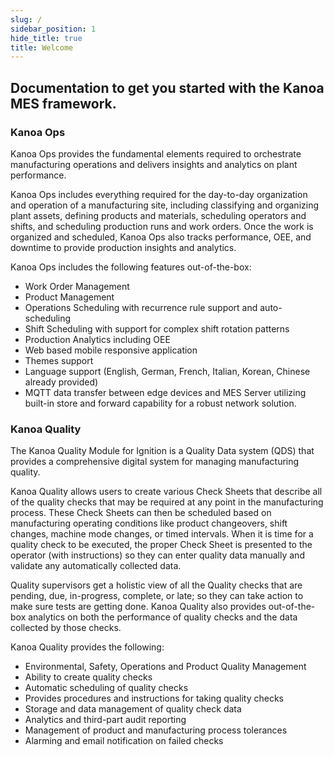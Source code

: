 ```yaml
---
slug: /
sidebar_position: 1
hide_title: true
title: Welcome
---
```

## Documentation to get you started with the Kanoa MES framework.

### Kanoa Ops 
Kanoa Ops provides the fundamental elements required to orchestrate manufacturing operations and delivers insights and analytics on plant performance.

Kanoa Ops includes everything required for the day-to-day organization and operation of a manufacturing site, including classifying and organizing plant assets, defining products and materials, scheduling operators and shifts, and scheduling production runs and work orders. Once the work is organized and scheduled, Kanoa Ops also tracks performance, OEE, and downtime to provide production insights and analytics.

Kanoa Ops includes the following features out-of-the-box:  
* Work Order Management 
* Product Management 
* Operations Scheduling with recurrence rule support and auto-scheduling 
* Shift Scheduling with support for complex shift rotation patterns 
* Production Analytics including OEE 
* Web based mobile responsive application 
* Themes support 
* Language support (English, German, French, Italian, Korean, Chinese already provided)
* MQTT data transfer between edge devices and MES Server utilizing built-in store and forward capability for a robust network solution.

### Kanoa Quality
The Kanoa Quality Module for Ignition is a Quality Data system (QDS) that provides a comprehensive digital system for managing manufacturing quality.

Kanoa Quality allows users to create various Check Sheets that describe all of the quality checks that may be required at any point in the manufacturing process. These Check Sheets can then be scheduled based on manufacturing operating conditions like product changeovers, shift changes, machine mode changes, or timed intervals. When it is time for a quality check to be executed, the proper Check Sheet is presented to the operator (with instructions) so they can enter quality data manually and validate any automatically collected data.

Quality supervisors get a holistic view of all the Quality checks that are pending, due, in-progress, complete, or late; so they can take action to make sure tests are getting done. Kanoa Quality also provides out-of-the-box analytics on both the performance of quality checks and the data collected by those checks. 

Kanoa Quality provides the following:
* Environmental, Safety, Operations and Product Quality Management 
* Ability to create quality checks 
* Automatic scheduling of quality checks 
* Provides procedures and instructions for taking quality checks 
* Storage and data management of quality check data 
* Analytics and third-part audit reporting 
* Management of product and manufacturing process tolerances 
* Alarming and email notification on failed checks
